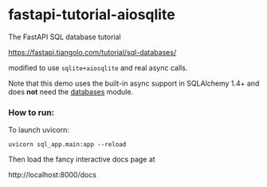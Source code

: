 # fastapi-tutorial-aiosqlite

The FastAPI SQL database tutorial 

https://fastapi.tiangolo.com/tutorial/sql-databases/

modified to use `sqlite+aiosqlite` and real async calls.

Note that this demo uses the built-in async support in SQLAlchemy 1.4+ and does **not** need the [databases](https://pypi.org/project/databases/) module.

### How to run:

To launch uvicorn:

```
uvicorn sql_app.main:app --reload
```

Then load the fancy interactive docs page at

http://localhost:8000/docs
